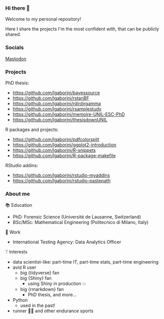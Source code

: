 ### Hi there 👋

Welcome to my personal repository!

Here I share the projects I'm the most confident with, that can be publicly shared.  

### Socials

<a rel="me" href="https://fosstodon.org/@lgaborini">Mastodon</a>

### Projects

PhD thesis:

- https://github.com/lgaborini/bayessource
- https://github.com/lgaborini/rstanBF
- https://github.com/lgaborini/rdirdirgamma
- https://github.com/lgaborini/rsamplestudy
- https://github.com/lgaborini/memoire-UNIL-ESC-PhD
- https://github.com/lgaborini/thesisdownUNIL

R packages and projects:

- https://github.com/lgaborini/pdfcolorsplit
- https://github.com/lgaborini/ggplot2-introduction
- https://github.com/lgaborini/R-snippets
- https://github.com/lgaborini/R-package-makefile

RStudio addins:

- https://github.com/lgaborini/rstudio-myaddins
- https://github.com/lgaborini/rstudio-pastepath

### About me

📚 Education

- PhD: Forensic Science (Université de Lausanne, Switzerland)
- BSc/MSc: Mathematical Engineering (Politecnico di Milano, Italy)

🏢 Work

- International Testing Agency: Data Analytics Officer

❔ Interests

- data scientist-like: part-time IT, part-time stats, part-time engineering
- avid R user
  + big {tidyverse} fan
  + big {Shiny} fan
    - using Shiny in production 💥
  + big {rmarkdown} fan
    - PhD thesis, and more...
- Python
  + used in the past!
- runner 🏃‍♂️ and other endurance sports
